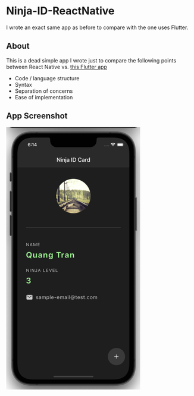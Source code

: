 # Ninja-ID-ReactNative
I wrote an exact same app as before to compare with the one uses Flutter.

## About
This is a dead simple app I wrote just to compare the following points between React Native vs. [this Flutter app](https://github.com/QuangTran304/Ninja-ID)
- Code / language structure
- Syntax
- Separation of concerns
- Ease of implementation

## App Screenshot
<img src="https://github.com/QuangTran304/Ninja-ID-ReactNative/blob/main/RN%20app.png">
